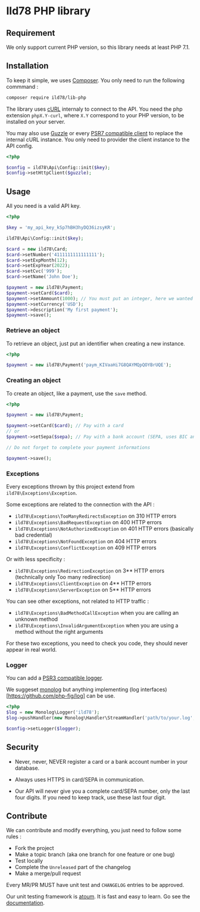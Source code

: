# Ild78 PHP library

## Requirement

We only support current PHP version, so this library needs at least PHP 7.1.


## Installation

To keep it simple, we uses [Composer](http://getcomposer.org/).
You only need to run the following commmand :

```bash
composer require ild78/lib-php
```

The library uses [cURL](https://secure.php.net/manual/fr/book.curl.php) internaly to connect to the API.
You need the php extension `phpX.Y-curl`, where `X.Y` correspond to your PHP version, to be installed on your server.

You may also use [Guzzle](https://packagist.org/packages/guzzlehttp/guzzle)
or every [PSR7 compatible client](https://www.php-fig.org/psr/psr-7/) to replace the internal cURL instance.
You only need to provider the client instance to the API config.

```php
<?php

$config = ild78\Api\Config::init($key);
$config->setHttpClient($guzzle);
```


## Usage

All you need is a valid API key.

```php
<?php

$key = 'my_api_key_kSp7hBH3hyDQ36izsyKR';

ild78\Api\Config::init($key);

$card = new ild78\Card;
$card->setNumber('4111111111111111');
$card->setExpMonth(12);
$card->setExpYear(2022);
$card->setCvc('999');
$card->setName('John Doe');

$payment = new ild78\Payment;
$payment->setCard($card);
$payment->setAmmount(1000); // You must put an integer, here we wanted USD$10.00
$payment->setCurrency('USD');
$payment->description('My first payment');
$payment->save();
```


### Retrieve an object

To retrieve an object, just put an identifier when creating a new instance.

```php
<?php

$payment = new ild78\Payment('paym_KIVaaHi7G8QAYMQpQOYBrUQE');
```


### Creating an object

To create an object, like a payment, use the `save` method.

```php
<?php

$payment = new ild78\Payment;

$payment->setCard($card); // Pay with a card
// or
$payment->setSepa($sepa); // Pay with a bank account (SEPA, uses BIC and IBAN)

// Do not forget to complete your payment informations

$payment->save();
```


### Exceptions

Every exceptions thrown by this project extend from `ild78\Exceptions\Exception`.

Some exceptions are related to the connection with the API :
* `ild78\Exceptions\TooManyRedirectsException` on 310 HTTP errors
* `ild78\Exceptions\BadRequestException` on 400 HTTP errors
* `ild78\Exceptions\NotAuthorizedException` on 401 HTTP errors (basically bad credential)
* `ild78\Exceptions\NotFoundException` on 404 HTTP errors
* `ild78\Exceptions\ConflictException` on 409 HTTP errors

Or with less specificity :
* `ild78\Exceptions\RedirectionException` on 3** HTTP errors (technically only Too many redirection)
* `ild78\Exceptions\ClientException` on 4** HTTP errors
* `ild78\Exceptions\ServerException` on 5** HTTP errors


You can see other exceptions, not related to HTTP traffic :
* `ild78\Exceptions\BadMethodCallException` when you are calling an unknown method
* `ild78\Exceptions\InvalidArgumentException` when you are using a method without the right arguments

For these two exceptions, you need to check you code, they should never appear in real world.


### Logger

You can add a [PSR3 compatible logger](https://www.php-fig.org/psr/psr-3/).

We suggeset [monolog](https://seldaek.github.io/monolog/) but anything implementing
(log interfaces)[https://github.com/php-fig/log] can be use.

```php
<?php
$log = new Monolog\Logger('ild78');
$log->pushHandler(new Monolog\Handler\StreamHandler('path/to/your.log', Monolog\Logger::INFO));

$config->setLogger($logger);
```


## Security

* Never, never, NEVER register a card or a bank account number in your database.

* Always uses HTTPS in card/SEPA in communication.

* Our API will never give you a complete card/SEPA number, only the last four digits.
If you need to keep track, use these last four digit.


## Contribute

We can contribute and modify everything, you just need to follow some rules :
* Fork the project
* Make a topic branch (aka one branch for one feature or one bug)
* Test locally
* Complete the `Unreleased` part of the changelog
* Make a merge/pull request

Every MR/PR MUST have unit test and `CHANGELOG` entries to be approved.

Our unit testing framework is [atoum](http://atoum.org/).
It is fast and easy to learn.
Go see the [documentation](http://docs.atoum.org/en/latest/).
